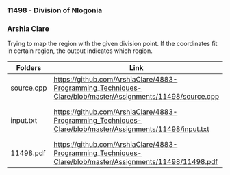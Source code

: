 ### 11498 - Division of Nlogonia
### Arshia Clare

Trying to map the region with the given division point. If the coordinates fit in certain region, the output indicates which region. 

| Folders     | Link | Description |
| ----------- | ---------------------- |---------------------- |
|source.cpp   | https://github.com/ArshiaClare/4883-Programming_Techniques-Clare/blob/master/Assignments/11498/source.cpp|it contains the source code           |
|input.txt    |https://github.com/ArshiaClare/4883-Programming_Techniques-Clare/blob/master/Assignments/11498/input.txt |input that I got from debug on uva    |
|11498.pdf    |https://github.com/ArshiaClare/4883-Programming_Techniques-Clare/blob/master/Assignments/11498/11498.pdf |the problem pdf                    |

